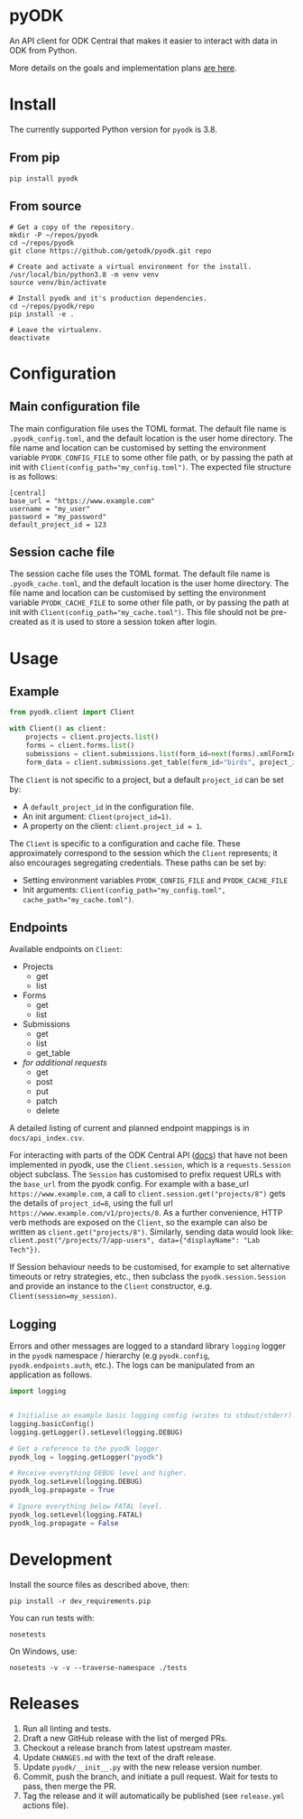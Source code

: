 # pyODK

An API client for ODK Central that makes it easier to interact with data in ODK from Python.

More details on the goals and implementation plans [are here](https://docs.google.com/document/d/1AamUcvO4R7VzphToIfeMhCjWEjxjbpVQ_DJR89FlpRc/edit).


# Install

The currently supported Python version for `pyodk` is 3.8.


## From pip

```
pip install pyodk
```


## From source

```
# Get a copy of the repository.
mkdir -P ~/repos/pyodk
cd ~/repos/pyodk
git clone https://github.com/getodk/pyodk.git repo

# Create and activate a virtual environment for the install.
/usr/local/bin/python3.8 -m venv venv
source venv/bin/activate

# Install pyodk and it's production dependencies.
cd ~/repos/pyodk/repo
pip install -e .

# Leave the virtualenv.
deactivate
```


# Configuration


## Main configuration file

The main configuration file uses the TOML format. The default file name is `.pyodk_config.toml`, and the default location is the user home directory. The file name and location can be customised by setting the environment variable `PYODK_CONFIG_FILE` to some other file path, or by passing the path at init with `Client(config_path="my_config.toml")`. The expected file structure is as follows:

```
[central]
base_url = "https://www.example.com"
username = "my_user"
password = "my_password"
default_project_id = 123
```


## Session cache file

The session cache file uses the TOML format. The default file name is `.pyodk_cache.toml`, and the default location is the user home directory. The file name and location can be customised by setting the environment variable `PYODK_CACHE_FILE` to some other file path, or by passing the path at init with `Client(config_path="my_cache.toml")`. This file should not be pre-created as it is used to store a session token after login.


# Usage


## Example

```python
from pyodk.client import Client

with Client() as client:
    projects = client.projects.list()
    forms = client.forms.list()
    submissions = client.submissions.list(form_id=next(forms).xmlFormId)
    form_data = client.submissions.get_table(form_id="birds", project_id=8)
```

The `Client` is not specific to a project, but a default `project_id` can be set by:

- A `default_project_id` in the configuration file.
- An init argument: `Client(project_id=1)`.
- A property on the client: `client.project_id = 1`.

The `Client` is specific to a configuration and cache file. These approximately correspond to the session which the `Client` represents; it also encourages segregating credentials. These paths can be set by:

- Setting environment variables `PYODK_CONFIG_FILE` and `PYODK_CACHE_FILE`
- Init arguments: `Client(config_path="my_config.toml", cache_path="my_cache.toml")`.


## Endpoints

Available endpoints on `Client`:

- Projects
  - get
  - list
- Forms
  - get
  - list
- Submissions
  - get
  - list
  - get_table
- *for additional requests*
  - get
  - post
  - put
  - patch
  - delete

A detailed listing of current and planned endpoint mappings is in `docs/api_index.csv`.

For interacting with parts of the ODK Central API ([docs](https://odkcentral.docs.apiary.io)) that have not been implemented in pyodk, use the `Client.session`, which is a `requests.Session` object subclass. The `Session` has customised to prefix request URLs with the `base_url` from the pyodk config. For example with a base_url `https://www.example.com`, a call to `client.session.get("projects/8")` gets the details of `project_id=8`, using the full url `https://www.example.com/v1/projects/8`. As a further convenience, HTTP verb methods are exposed on the `Client`, so the example can also be written as `client.get("projects/8")`. Similarly, sending data would look like: `client.post("/projects/7/app-users", data={"displayName": "Lab Tech"})`.

If Session behaviour needs to be customised, for example to set alternative timeouts or retry strategies, etc., then subclass the `pyodk.session.Session` and provide an instance to the `Client` constructor, e.g. `Client(session=my_session)`.


## Logging

Errors and other messages are logged to a standard library `logging` logger in the `pyodk` namespace / hierarchy (e.g `pyodk.config`, `pyodk.endpoints.auth`, etc.). The logs can be manipulated from an application as follows.

```python
import logging


# Initialise an example basic logging config (writes to stdout/stderr).
logging.basicConfig()
logging.getLogger().setLevel(logging.DEBUG)

# Get a reference to the pyodk logger.
pyodk_log = logging.getLogger("pyodk")

# Receive everything DEBUG level and higher.
pyodk_log.setLevel(logging.DEBUG)
pyodk_log.propagate = True

# Ignore everything below FATAL level.
pyodk_log.setLevel(logging.FATAL)
pyodk_log.propagate = False
```


# Development

Install the source files as described above, then:

```
pip install -r dev_requirements.pip
```

You can run tests with:

```
nosetests
```

On Windows, use:

```
nosetests -v -v --traverse-namespace ./tests
```


# Releases

1. Run all linting and tests.
2. Draft a new GitHub release with the list of merged PRs.
3. Checkout a release branch from latest upstream master.
4. Update `CHANGES.md` with the text of the draft release.
5. Update `pyodk/__init__.py` with the new release version number.
6. Commit, push the branch, and initiate a pull request. Wait for tests to pass, then merge the PR.
7. Tag the release and it will automatically be published (see `release.yml` actions file).
